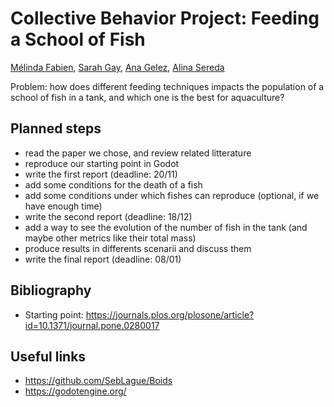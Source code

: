 # Collective Behavior Project: Feeding a School of Fish

[Mélinda Fabien](https://github.com/Melshea01),
[Sarah Gay](https://github.com/starotis),
[Ana Gelez](https://github.com/elegaanz),
[Alina Sereda](https://github.com/AAAlina)

Problem: how does different feeding techniques impacts the population of a school of fish in a tank, and which one is the best for aquaculture?

## Planned steps

- read the paper we chose, and review related litterature
- reproduce our starting point in Godot
- write the first report (deadline: 20/11)
- add some conditions for the death of a fish
- add some conditions under which fishes can reproduce (optional, if we have enough time)
- write the second report (deadline: 18/12)
- add a way to see the evolution of the number of fish in the tank (and maybe other metrics like their total mass)
- produce results in differents scenarii and discuss them
- write the final report (deadline: 08/01)

## Bibliography

- Starting point: <https://journals.plos.org/plosone/article?id=10.1371/journal.pone.0280017>

## Useful links

- <https://github.com/SebLague/Boids>
- <https://godotengine.org/>
